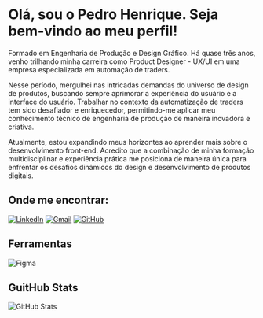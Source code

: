 # Olá, sou o Pedro Henrique. Seja bem-vindo ao meu perfil!

Formado em Engenharia de Produção e Design Gráfico. Há quase três anos, venho trilhando minha carreira como Product Designer - UX/UI em uma empresa especializada em automação de traders.

Nesse período, mergulhei nas intricadas demandas do universo de design de produtos, buscando sempre aprimorar a experiência do usuário e a interface do usuário. Trabalhar no contexto da automatização de traders tem sido desafiador e enriquecedor, permitindo-me aplicar meu conhecimento técnico de engenharia de produção de maneira inovadora e criativa.

Atualmente, estou expandindo meus horizontes ao aprender mais sobre o desenvolvimento front-end. Acredito que a combinação de minha formação multidisciplinar e experiência prática me posiciona de maneira única para enfrentar os desafios dinâmicos do design e desenvolvimento de produtos digitais.

## Onde me encontrar:
[![LinkedIn](https://img.shields.io/badge/-LinkedIn-000?style=for-the-badge&logo=linkedin&logoColor=30A3DC)](https://www.linkedin.com/in/gabriel-pires-947bb1252/)
[![Gmail](https://img.shields.io/badge/Gmail-333333?style=for-the-badge&logo=gmail&logoColor=red)](mailto:ppereira.hp@gmail.com)
[![GitHub](https://img.shields.io/badge/GitHub-100000?style=for-the-badge&logo=github&logoColor=white)](https://github.com/Ppereira33)

## Ferramentas
![Figma](https://img.shields.io/badge/Figma-696969?style=for-the-badge&logo=figma&logoColor=figma)

## GuitHub Stats
![GitHub Stats](https://github-readme-stats.vercel.app/api?username=Ppereira33&theme=transparent&bg_color=000&border_color=30A3DC&show_icons=true&icon_color=30A3DC&title_color=E94D5F&text_color=FFF)
